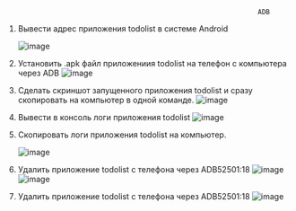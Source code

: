                                                                    ADB
                                                                   

1.	Вывести адрес приложения todolist в системе Android
    
   
    ![image](https://user-images.githubusercontent.com/35850399/139121874-bb9b10cd-5b4a-4cb1-a122-ca7a7e09d897.png)

2.	Установить .apk файл приложениия todolist на телефон с компьютера через ADB
 ![image](https://user-images.githubusercontent.com/35850399/139121903-961e0bbb-d1b3-4a6b-b576-83992de8f99c.png)

3.	Сделать скриншот запущенного приложения todolist и сразу скопировать на компьютер в одной команде.
 ![image](https://user-images.githubusercontent.com/35850399/139121919-a64e1a2a-27aa-4a01-bdaf-53d62437b0fd.png)

4.	Вывести в консоль логи приложения todolist
 ![image](https://user-images.githubusercontent.com/35850399/139121941-25e7165b-8d41-485b-8353-bd0ea1098bc6.png)

5.	Скопировать логи приложения todolist на компьютер.

    ![image](https://user-images.githubusercontent.com/35850399/139121964-abb0efda-acd5-422b-84c4-381d28c9835c.png)

 
6.	Удалить приложение todolist с телефона через ADB52501:18
 ![image](https://user-images.githubusercontent.com/35850399/139122038-c0720553-256e-4361-bf52-4a624dcf45b4.png)
![image](https://user-images.githubusercontent.com/35850399/139122053-72555f84-82a9-4494-bec6-96a534d0c4ca.png)


7. Удалить приложение todolist с телефона через ADB52501:18
![image](https://user-images.githubusercontent.com/35850399/139122130-52f4bcb8-3dc1-4b54-a48c-6637f9767212.png)
